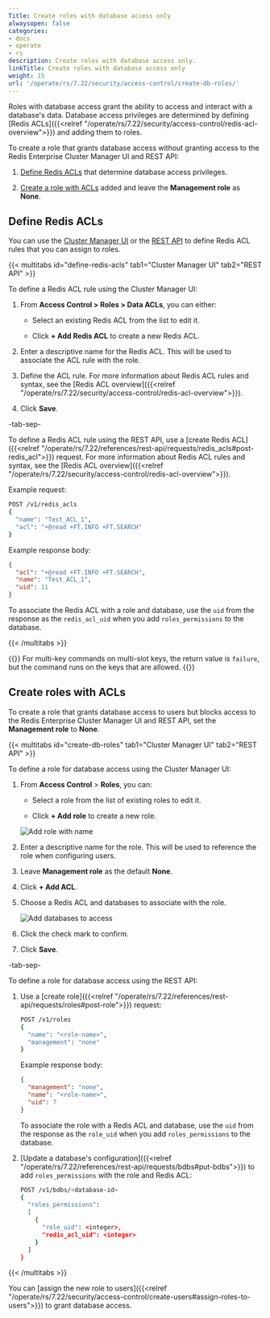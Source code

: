 ```yaml
---
Title: Create roles with database access only 
alwaysopen: false
categories:
- docs
- operate
- rs
description: Create roles with database access only.
linkTitle: Create roles with database access only 
weight: 15
url: '/operate/rs/7.22/security/access-control/create-db-roles/'
---
```


Roles with database access grant the ability to access and interact with a database's data. Database access privileges are determined by defining [Redis ACLs]({{<relref "/operate/rs/7.22/security/access-control/redis-acl-overview">}}) and adding them to roles.

To create a role that grants database access without granting access to the Redis Enterprise Cluster Manager UI and REST API:

1. [Define Redis ACLs](#define-redis-acls) that determine database access privileges.

1. [Create a role with ACLs](#create-roles-with-acls) added and leave the **Management role** as **None**.

## Define Redis ACLs

You can use the [Cluster Manager UI](#define-acls-ui) or the [REST API](#define-acls-rest-api) to define Redis ACL rules that you can assign to roles.

{{< multitabs id="define-redis-acls" 
tab1="Cluster Manager UI"
tab2="REST API" >}}

To define a Redis ACL rule using the Cluster Manager UI:

1. From **Access Control > Roles > Data ACLs**, you can either:

    - Select an existing Redis ACL from the list to edit it.

    - Click **+ Add Redis ACL** to create a new Redis ACL.

1. Enter a descriptive name for the Redis ACL. This will be used to associate the ACL rule with the role.

1. Define the ACL rule. For more information about Redis ACL rules and syntax, see the [Redis ACL overview]({{<relref "/operate/rs/7.22/security/access-control/redis-acl-overview">}}).

1. Click **Save**.

-tab-sep-

To define a Redis ACL rule using the REST API, use a [create Redis ACL]({{<relref "/operate/rs/7.22/references/rest-api/requests/redis_acls#post-redis_acl">}}) request. For more information about Redis ACL rules and syntax, see the [Redis ACL overview]({{<relref "/operate/rs/7.22/security/access-control/redis-acl-overview">}}).

Example request:

```sh
POST /v1/redis_acls
{ 
  "name": "Test_ACL_1",
  "acl": "+@read +FT.INFO +FT.SEARCH"
}
```

Example response body:

```json
{ 
  "acl": "+@read +FT.INFO +FT.SEARCH",
  "name": "Test_ACL_1",
  "uid": 11
}
```

To associate the Redis ACL with a role and database, use the `uid` from the response as the `redis_acl_uid` when you add `roles_permissions` to the database.

{{< /multitabs >}}

{{<note>}}
For multi-key commands on multi-slot keys, the return value is `failure`, but the command runs on the keys that are allowed.
{{</note>}}

## Create roles with ACLs

To create a role that grants database access to users but blocks access to the Redis Enterprise Cluster Manager UI and REST API, set the **Management role** to **None**.

{{< multitabs id="create-db-roles" 
tab1="Cluster Manager UI"
tab2="REST API" >}}

To define a role for database access using the Cluster Manager UI:

1. From **Access Control** > **Roles**, you can:

    - Select a role from the list of existing roles to edit it.

    - Click **+ Add role** to create a new role.

    <img src="../../../../../images/rs/screenshots/access-control/7-22-updates/roles-screen.png" alt="Add role with name">

1. Enter a descriptive name for the role. This will be used to reference the role when configuring users.

1. Leave **Management role** as the default **None**.
    
1. Click **+ Add ACL**.

1.  Choose a Redis ACL and databases to associate with the role.

    <img src="../../../../../images/rs/screenshots/access-control/7-22-updates/create-role-db-access-only.png" alt="Add databases to access">

1. Click the check mark to confirm.

1. Click **Save**.

-tab-sep-

To define a role for database access using the REST API:

1. Use a [create role]({{<relref "/operate/rs/7.22/references/rest-api/requests/roles#post-role">}}) request:

    ```sh
    POST /v1/roles
    { 
      "name": "<role-name>",
      "management": "none" 
    }
    ```

    Example response body:

    ```json
    { 
      "management": "none",
      "name": "<role-name>",
      "uid": 7
    }
    ```

    To associate the role with a Redis ACL and database, use the `uid` from the response as the `role_uid` when you add `roles_permissions` to the database.

1. [Update a database's configuration]({{<relref "/operate/rs/7.22/references/rest-api/requests/bdbs#put-bdbs">}}) to add `roles_permissions` with the role and Redis ACL:

    ```sh
    POST /v1/bdbs/<database-id>
    {
      "roles_permissions":
      [
        {
          "role_uid": <integer>,
          "redis_acl_uid": <integer>
        }
      ]
    }
    ```

{{< /multitabs >}}

You can [assign the new role to users]({{<relref "/operate/rs/7.22/security/access-control/create-users#assign-roles-to-users">}}) to grant database access.
